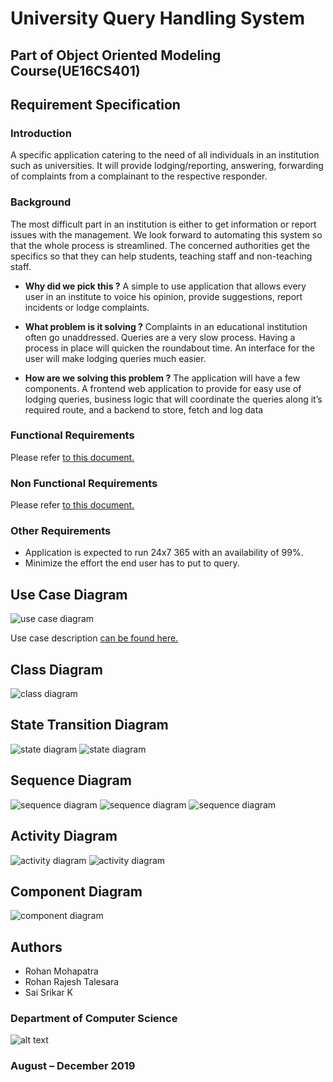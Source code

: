# University Query Handling System

## Part of Object Oriented Modeling Course(UE16CS401)

## Requirement Specification
### Introduction
A specific application catering to the need of all individuals in an
institution such as universities. It will provide lodging/reporting, answering,
forwarding of complaints from a complainant to the respective responder.

### Background
The most difficult part in an institution is either to get information or
report issues with the management. We look forward to automating this
system so that the whole process is streamlined. The concerned authorities
get the specifics so that they can help students, teaching staff and
non-teaching staff.
- **Why did we pick this ?**
	A simple to use application that allows every user in an institute to
	voice his opinion, provide suggestions, report incidents or lodge complaints.

- **What problem is it solving ?**
	Complaints in an educational institution often go unaddressed. Queries
	are a very slow process. Having a process in place will quicken the
	roundabout time. An interface for the user will make lodging queries much
	easier.

- **How are we solving this problem ?**
	The application will have a few components.
	A frontend web application to provide for easy use of lodging queries,
	business logic that will coordinate the queries along it’s required route, and a
	backend to store, fetch and log data

### Functional Requirements
Please refer [to this document.]()

### Non Functional Requirements
Please refer [to this document.]()

### Other Requirements
- Application is expected to run 24x7 365 with an availability of 99%.
- Minimize the effort the end user has to put to query.

## Use Case Diagram
![use case diagram](https://github.com/rohantalesara/oomd-project/raw/master/images/useCaseDiagram.png "Use Case Diagram")

Use case description [can be found here.]()

## Class Diagram
![class diagram](https://github.com/rohantalesara/oomd-project/raw/master/images/classDiagram.png "Class Diagram")

## State Transition Diagram
![state diagram](https://github.com/rohantalesara/oomd-project/raw/master/images/stateDiagram1.png "General Query")
![state diagram](https://github.com/rohantalesara/oomd-project/raw/master/images/stateDiagram2.png "Specific Query")

## Sequence Diagram
![sequence diagram](https://github.com/rohantalesara/oomd-project/raw/master/images/sequenceDiagram1.png "Log Complaint")
![sequence diagram](https://github.com/rohantalesara/oomd-project/raw/master/images/sequenceDiagram2.png "Check Grades")
![sequence diagram](https://github.com/rohantalesara/oomd-project/raw/master/images/sequenceDiagram3.png "Make A Suggestion")

## Activity Diagram
![activity diagram](https://github.com/rohantalesara/oomd-project/raw/master/images/activityDiagram1.png "Forward Request")
![activity diagram](https://github.com/rohantalesara/oomd-project/raw/master/images/activityDiagram2.png "Specific Query")

## Component Diagram
![component diagram](https://github.com/rohantalesara/oomd-project/raw/master/images/componentDiagram.png "Component Diagram")


## Authors
- Rohan Mohapatra
- Rohan Rajesh Talesara
- Sai Srikar K 

### Department of Computer Science
![alt text](https://github.com/rohantalesara/oomd-project/raw/master/images/pesu.png "PES University")
### August – December 2019

